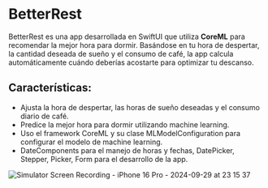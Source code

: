 # BetterRest
BetterRest es una app desarrollada en SwiftUI que utiliza **CoreML** para recomendar la mejor hora para dormir. Basándose en tu hora de despertar, la cantidad deseada de sueño y el consumo de café, la app calcula automáticamente cuándo deberías acostarte para optimizar tu descanso.

## Características:
- Ajusta la hora de despertar, las horas de sueño deseadas y el consumo diario de café.
- Predice la mejor hora para dormir utilizando machine learning.
- Uso el framework CoreML y su clase MLModelConfiguration para configurar el modelo de machine learning.
- DateComponents para el manejo de horas y fechas, DatePicker, Stepper, Picker, Form para el desarrollo  de la app.

![Simulator Screen Recording - iPhone 16 Pro - 2024-09-29 at 23 15 37](https://github.com/user-attachments/assets/c1b008a1-85d2-4753-8b33-b0870d79332e)



